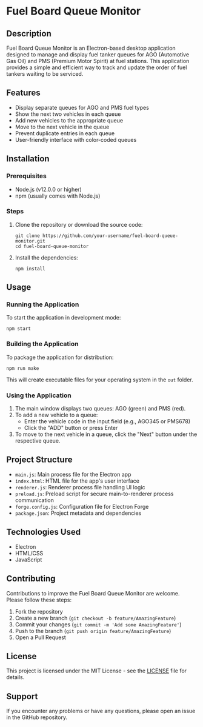 # Fuel Board Queue Monitor

## Description
Fuel Board Queue Monitor is an Electron-based desktop application designed to manage and display fuel tanker queues for AGO (Automotive Gas Oil) and PMS (Premium Motor Spirit) at fuel stations. This application provides a simple and efficient way to track and update the order of fuel tankers waiting to be serviced.

## Features
- Display separate queues for AGO and PMS fuel types
- Show the next two vehicles in each queue
- Add new vehicles to the appropriate queue
- Move to the next vehicle in the queue
- Prevent duplicate entries in each queue
- User-friendly interface with color-coded queues

## Installation

### Prerequisites
- Node.js (v12.0.0 or higher)
- npm (usually comes with Node.js)

### Steps
1. Clone the repository or download the source code:
   ```
   git clone https://github.com/your-username/fuel-board-queue-monitor.git
   cd fuel-board-queue-monitor
   ```

2. Install the dependencies:
   ```
   npm install
   ```

## Usage

### Running the Application
To start the application in development mode:
```
npm start
```

### Building the Application
To package the application for distribution:
```
npm run make
```
This will create executable files for your operating system in the `out` folder.

### Using the Application
1. The main window displays two queues: AGO (green) and PMS (red).
2. To add a new vehicle to a queue:
   - Enter the vehicle code in the input field (e.g., AGO345 or PMS678)
   - Click the "ADD" button or press Enter
3. To move to the next vehicle in a queue, click the "Next" button under the respective queue.

## Project Structure
- `main.js`: Main process file for the Electron app
- `index.html`: HTML file for the app's user interface
- `renderer.js`: Renderer process file handling UI logic
- `preload.js`: Preload script for secure main-to-renderer process communication
- `forge.config.js`: Configuration file for Electron Forge
- `package.json`: Project metadata and dependencies

## Technologies Used
- Electron
- HTML/CSS
- JavaScript

## Contributing
Contributions to improve the Fuel Board Queue Monitor are welcome. Please follow these steps:
1. Fork the repository
2. Create a new branch (`git checkout -b feature/AmazingFeature`)
3. Commit your changes (`git commit -m 'Add some AmazingFeature'`)
4. Push to the branch (`git push origin feature/AmazingFeature`)
5. Open a Pull Request

## License
This project is licensed under the MIT License - see the [LICENSE](LICENSE) file for details.

## Support
If you encounter any problems or have any questions, please open an issue in the GitHub repository.
